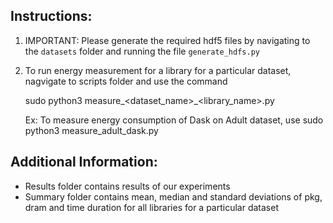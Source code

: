 ## Instructions:

1. IMPORTANT: Please generate the required hdf5 files by navigating to the `datasets` folder and running the file `generate_hdfs.py`

2. To run energy measurement for a library for a particular dataset, nagvigate to scripts folder and use the command

    sudo python3 measure_<dataset_name>_<library_name>.py

    Ex: To measure energy consumption of Dask on Adult dataset, use
    sudo python3 measure_adult_dask.py



## Additional Information:

 - Results folder contains results of our experiments
 - Summary folder contains mean, median and standard deviations of pkg, dram and time duration for all libraries for a particular dataset
